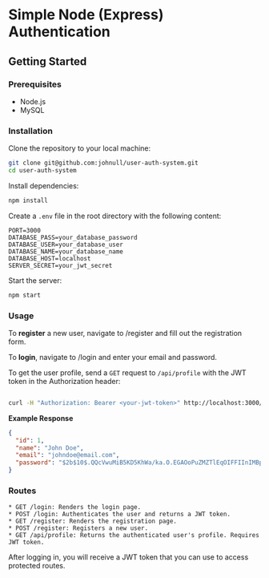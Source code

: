 # Simple Node (Express) Authentication

## Getting Started

### Prerequisites

- Node.js
- MySQL

### Installation

Clone the repository to your local machine:

```bash
git clone git@github.com:johnull/user-auth-system.git
cd user-auth-system
```

Install dependencies:

```bash
npm install
```

Create a `.env` file in the root directory with the following content:

```env
PORT=3000
DATABASE_PASS=your_database_password
DATABASE_USER=your_database_user
DATABASE_NAME=your_database_name
DATABASE_HOST=localhost
SERVER_SECRET=your_jwt_secret
```

Start the server:

```bash
npm start
```
### Usage

To **register** a new user, navigate to /register and fill out the registration form.

To **login**, navigate to /login and enter your email and password.

To get the user profile, send a `GET` request to `/api/profile` with the JWT token in the Authorization header:

```bash

curl -H "Authorization: Bearer <your-jwt-token>" http://localhost:3000/api/profile
```

**Example Response**

```json
{
  "id": 1,
  "name": "John Doe",
  "email": "johndoe@email.com",
  "password": "$2b$10$.QQcVwuMiB5KD5KhWa/ka.O.EGAOoPuZMZTlEqOIFFIInIMBp0ivu"
}
```

### Routes

    * GET /login: Renders the login page.
    * POST /login: Authenticates the user and returns a JWT token.
    * GET /register: Renders the registration page.
    * POST /register: Registers a new user.
    * GET /api/profile: Returns the authenticated user's profile. Requires JWT token.

After logging in, you will receive a JWT token that you can use to access protected routes.